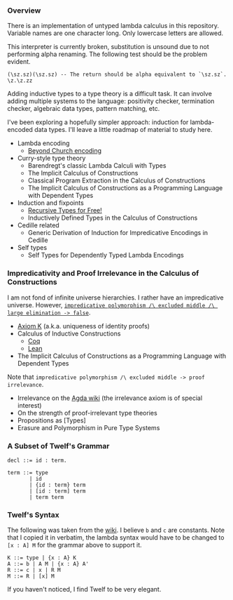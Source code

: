 ### Overview

There is an implementation of untyped lambda calculus in this repository. Variable names are one character long. Only lowercase letters are allowed.

This interpreter is currently broken, substitution is unsound due to not performing alpha renaming. The following test should be the problem evident.

```
(\sz.sz)(\sz.sz) -- The return should be alpha equivalent to `\sz.sz`.
\z.\z.zz
```

Adding inductive types to a type theory is a difficult task. It can involve adding multiple systems to the language: positivity checker, termination checker, algebraic data types, pattern matching, etc.

I've been exploring a hopefully simpler approach: induction for lambda-encoded data types. I'll leave a little roadmap of material to study here.

- Lambda encoding
  - [Beyond Church encoding][1]
- Curry-style type theory
  - Barendregt's classic Lambda Calculi with Types
  - The Implicit Calculus of Constructions
  - Classical Program Extraction in the Calculus of Constructions
  - The Implicit Calculus of Constructions as a Programming Language with Dependent Types
- Induction and fixpoints
  - [Recursive Types for Free!][2]
  - Inductively Defined Types in the Calculus of Constructions
- Cedille related
  - Generic Derivation of Induction for Impredicative Encodings in Cedille
- Self types
  - Self Types for Dependently Typed Lambda Encodings

### Impredicativity and Proof Irrelevance in the Calculus of Constructions

I am not fond of infinite universe hierarchies. I rather have an impredicative universe. However, [`impredicative polymorphism /\ excluded middle /\ large elimination -> false`][3].

- [Axiom K][4] (a.k.a. uniqueness of identity proofs)
- Calculus of Inductive Constructions
  - [Coq][5]
  - [Lean][6]
- The Implicit Calculus of Constructions as a Programming Language with Dependent Types

Note that `impredicative polymorphism /\ excluded middle -> proof irrelevance`.

- Irrelevance on the [Agda wiki][7] (the irrelevance axiom is of special interest)
- On the strength of proof-irrelevant type theories
- Propositions as [Types]
- Erasure and Polymorphism in Pure Type Systems

### A Subset of Twelf's Grammar

    decl ::= id : term.

    term ::= type
           | id
           | {id : term} term
           | [id : term] term
           | term term

### Twelf's Syntax

The following was taken from the [wiki][8]. I believe `b` and `c` are constants. Note that I copied it in verbatim, the lambda syntax would have to be changed to `[x : A] M` for the grammar above to support it.

    K ::= type | {x : A} K
    A ::= b | A M | {x : A} A'
    R ::= c | x | R M
    M ::= R | [x] M

If you haven't noticed, I find Twelf to be very elegant.

[1]: http://okmij.org/ftp/tagless-final/course/Boehm-Berarducci.html
[2]: https://homepages.inf.ed.ac.uk/wadler/papers/free-rectypes/free-rectypes.txt
[3]: https://github.com/FStarLang/FStar/issues/360
[4]: https://ncatlab.org/nlab/show/axiom+K+%28type+theory%29
[5]: https://coq.inria.fr/distrib/current/refman/language/cic.html
[6]: https://lean-forward.github.io/logical-verification/2018/41_notes.html
[7]: https://agda.readthedocs.io/en/latest/language/irrelevance.html
[8]: http://twelf.org/wiki/Proving_metatheorems:Full_LF
